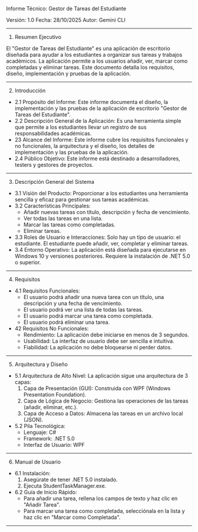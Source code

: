 Informe Técnico: Gestor de Tareas del Estudiante

  Versión: 1.0
  Fecha: 28/10/2025
  Autor: Gemini CLI

  ---

  1. Resumen Ejecutivo

  El "Gestor de Tareas del Estudiante" es una aplicación de escritorio diseñada para ayudar a los estudiantes a organizar sus tareas y trabajos académicos. La aplicación permite a los usuarios
  añadir, ver, marcar como completadas y eliminar tareas. Este documento detalla los requisitos, diseño, implementación y pruebas de la aplicación.

  ---

  2. Introducción

   * 2.1 Propósito del Informe: Este informe documenta el diseño, la implementación y las pruebas de la aplicación de escritorio "Gestor de Tareas del Estudiante".
   * 2.2 Descripción General de la Aplicación: Es una herramienta simple que permite a los estudiantes llevar un registro de sus responsabilidades académicas.
   * 23 Alcance del Informe: Este informe cubre los requisitos funcionales y no funcionales, la arquitectura y el diseño, los detalles de implementación y las pruebas de la aplicación.
   * 2.4 Público Objetivo: Este informe está destinado a desarrolladores, testers y gestores de proyectos.

  ---

  3. Descripción General del Sistema

   * 3.1 Visión del Producto: Proporcionar a los estudiantes una herramienta sencilla y eficaz para gestionar sus tareas académicas.
   * 3.2 Características Principales:
       * Añadir nuevas tareas con título, descripción y fecha de vencimiento.
       * Ver todas las tareas en una lista.
       * Marcar las tareas como completadas.
       * Eliminar tareas.
   * 3.3 Roles de Usuario e Interacciones: Solo hay un tipo de usuario: el estudiante. El estudiante puede añadir, ver, completar y eliminar tareas.
   * 3.4 Entorno Operativo: La aplicación está diseñada para ejecutarse en Windows 10 y versiones posteriores. Requiere la instalación de .NET 5.0 o superior.

  ---

  4. Requisitos

   * 4.1 Requisitos Funcionales:
       * El usuario podrá añadir una nueva tarea con un título, una descripción y una fecha de vencimiento.
       * El usuario podrá ver una lista de todas las tareas.
       * El usuario podrá marcar una tarea como completada.
       * El usuario podrá eliminar una tarea.
   * 42 Requisitos No Funcionales:
       * Rendimiento: La aplicación debe iniciarse en menos de 3 segundos.
       * Usabilidad: La interfaz de usuario debe ser sencilla e intuitiva.
       * Fiabilidad: La aplicación no debe bloquearse ni perder datos.

  ---

  5. Arquitectura y Diseño

   * 5.1 Arquitectura de Alto Nivel: La aplicación sigue una arquitectura de 3 capas:
       1. Capa de Presentación (GUI): Construida con WPF (Windows Presentation Foundation).
       2. Capa de Lógica de Negocio: Gestiona las operaciones de las tareas (añadir, eliminar, etc.).
       3. Capa de Acceso a Datos: Almacena las tareas en un archivo local (JSON).
   * 5.2 Pila Tecnológica:
       * Lenguaje: C#
       * Framework: .NET 5.0
       * Interfaz de Usuario: WPF

  ---

  6. Manual de Usuario

   * 6.1 Instalación:
       1. Asegúrate de tener .NET 5.0 instalado.
       2. Ejecuta StudentTaskManager.exe.
   * 6.2 Guía de Inicio Rápido:
       * Para añadir una tarea, rellena los campos de texto y haz clic en "Añadir Tarea".
       * Para marcar una tarea como completada, selecciónala en la lista y haz clic en "Marcar como Completada".

  ---